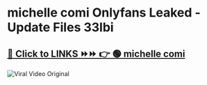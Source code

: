 
 # michelle comi Onlyfans Leaked - Update Files 33lbi

## <h2><a href="https://clipsfans.com/michelle_comi&ref=git">🔗 Click to LINKS ⏩⏩ 👉 🟢 michelle comi </a></h2>

<a href="https://clipsfans.com/michelle_comi&ref=git" rel="nofollow" data-target="animated-image.originalLink"><img src="https://i.ibb.co.com/xMMVF88/686577567.gif" alt="Viral Video Original" style="max-width: 100%; display: inline-block;" data-target="animated-image.originalImage"></a>

